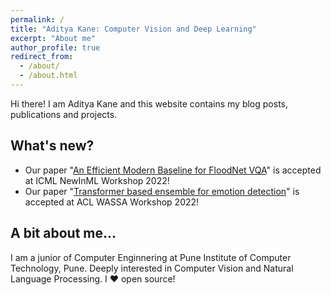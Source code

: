 ```yaml
---
permalink: /
title: "Aditya Kane: Computer Vision and Deep Learning"
excerpt: "About me"
author_profile: true
redirect_from: 
  - /about/
  - /about.html
---
```


Hi there! I am Aditya Kane and this website contains my blog posts, publications and projects.
<br>

## What's new?

- Our paper "[An Efficient Modern Baseline for FloodNet VQA](https://arxiv.org/abs/2205.15025)" is accepted at ICML NewInML Workshop 2022!
- Our paper "[Transformer based ensemble for emotion detection](https://aclanthology.org/2022.wassa-1.25/)" is accepted at ACL WASSA Workshop 2022!

## A bit about me...

I am a junior of Computer Enginnering at Pune Institute of Computer Technology, Pune. Deeply interested in Computer Vision and Natural Language Processing. I ❤️ open source! 
